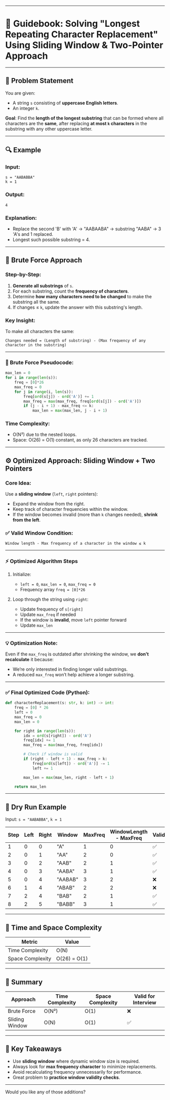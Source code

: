 
---

# 📘 Guidebook: Solving "Longest Repeating Character Replacement" Using Sliding Window & Two-Pointer Approach

---

## 📌 Problem Statement

You are given:

* A string `s` consisting of **uppercase English letters**.
* An integer `k`.

**Goal**: Find the **length of the longest substring** that can be formed where all characters are the **same**, after replacing **at most `k` characters** in the substring with any other uppercase letter.

---

## 🔍 Example

### Input:

```plaintext
s = "AABABBA"
k = 1
```

### Output:

```plaintext
4
```

### Explanation:

* Replace the second 'B' with 'A' → "AABAABA" → substring "AABA" → 3 'A's and 1 replaced.
* Longest such possible substring = 4.

---

## 🚀 Brute Force Approach

### Step-by-Step:

1. **Generate all substrings** of `s`.
2. For each substring, count the **frequency of characters**.
3. Determine **how many characters need to be changed** to make the substring all the same.
4. If changes ≤ `k`, update the answer with this substring's length.

### Key Insight:

To make all characters the same:

```plaintext
Changes needed = (Length of substring) - (Max frequency of any character in the substring)
```

---

### 🔢 Brute Force Pseudocode:

```python
max_len = 0
for i in range(len(s)):
    freq = [0]*26
    max_freq = 0
    for j in range(i, len(s)):
        freq[ord(s[j]) - ord('A')] += 1
        max_freq = max(max_freq, freq[ord(s[j]) - ord('A')])
        if (j - i + 1) - max_freq <= k:
            max_len = max(max_len, j - i + 1)
```

### Time Complexity:

* O(N²) due to the nested loops.
* Space: O(26) = O(1) constant, as only 26 characters are tracked.

---

## ⚙️ Optimized Approach: Sliding Window + Two Pointers

### Core Idea:

Use a **sliding window** (`left`, `right` pointers):

* Expand the window from the right.
* Keep track of character frequencies within the window.
* If the window becomes invalid (more than `k` changes needed), **shrink from the left**.

### ✅ Valid Window Condition:

```plaintext
Window length - Max frequency of a character in the window ≤ k
```

---

### ⚡ Optimized Algorithm Steps

1. Initialize:

   * `left = 0`, `max_len = 0`, `max_freq = 0`
   * Frequency array `freq = [0]*26`

2. Loop through the string using `right`:

   * Update frequency of `s[right]`
   * Update `max_freq` if needed
   * If the window is **invalid**, move `left` pointer forward
   * Update `max_len`

---

### 💡 Optimization Note:

Even if the `max_freq` is outdated after shrinking the window, we **don’t recalculate** it because:

* We’re only interested in finding longer valid substrings.
* A reduced `max_freq` won’t help achieve a longer substring.

---

### ✅ Final Optimized Code (Python):

```python
def characterReplacement(s: str, k: int) -> int:
    freq = [0] * 26
    left = 0
    max_freq = 0
    max_len = 0

    for right in range(len(s)):
        idx = ord(s[right]) - ord('A')
        freq[idx] += 1
        max_freq = max(max_freq, freq[idx])

        # Check if window is valid
        if (right - left + 1) - max_freq > k:
            freq[ord(s[left]) - ord('A')] -= 1
            left += 1

        max_len = max(max_len, right - left + 1)

    return max_len
```

---

## 🧠 Dry Run Example

Input: `s = "AABABBA"`, `k = 1`

| Step | Left | Right | Window  | MaxFreq | WindowLength - MaxFreq | Valid? | MaxLen |
| ---- | ---- | ----- | ------- | ------- | ---------------------- | ------ | ------ |
| 1    | 0    | 0     | "A"     | 1       | 0                      | ✅      | 1      |
| 2    | 0    | 1     | "AA"    | 2       | 0                      | ✅      | 2      |
| 3    | 0    | 2     | "AAB"   | 2       | 1                      | ✅      | 3      |
| 4    | 0    | 3     | "AABA"  | 3       | 1                      | ✅      | 4      |
| 5    | 0    | 4     | "AABAB" | 3       | 2                      | ❌      |        |
| 6    | 1    | 4     | "ABAB"  | 2       | 2                      | ❌      |        |
| 7    | 2    | 4     | "BAB"   | 2       | 1                      | ✅      |        |
| 8    | 2    | 5     | "BABB"  | 3       | 1                      | ✅      | 4      |

---

## 🧠 Time and Space Complexity

| Metric           | Value        |
| ---------------- | ------------ |
| Time Complexity  | O(N)         |
| Space Complexity | O(26) = O(1) |

---

## 🧰 Summary

| Approach       | Time Complexity | Space Complexity | Valid for Interview |
| -------------- | --------------- | ---------------- | ------------------- |
| Brute Force    | O(N²)           | O(1)             | ❌                   |
| Sliding Window | O(N)            | O(1)             | ✅                   |

---

## 🔖 Key Takeaways

* Use **sliding window** where dynamic window size is required.
* Always look for **max frequency character** to minimize replacements.
* Avoid recalculating frequency unnecessarily for performance.
* Great problem to **practice window validity checks**.

---


Would you like any of those additions?
